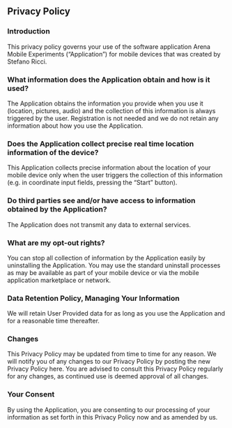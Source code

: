 Privacy Policy
----------------

### Introduction  
This privacy policy governs your use of the software application Arena Mobile Experiments (“Application”) for mobile devices that was created by Stefano Ricci.

### What information does the Application obtain and how is it used?
The Application obtains the information you provide when you use it (location, pictures, audio) and the collection of this information is always triggered by the user. Registration is not needed and we do not retain any information about how you use the Application.

### Does the Application collect precise real time location information of the device?
This Application collects precise information about the location of your mobile device only when the user triggers the collection of this information (e.g. in coordinate input fields, pressing the “Start” button).

### Do third parties see and/or have access to information obtained by the Application?
The Application does not transmit any data to external services.

### What are my opt-out rights?
You can stop all collection of information by the Application easily by uninstalling the Application. You may use the standard uninstall processes as may be available as part of your mobile device or via the mobile application marketplace or network.

### Data Retention Policy, Managing Your Information
We will retain User Provided data for as long as you use the Application and for a reasonable time thereafter.

### Changes
This Privacy Policy may be updated from time to time for any reason. We will notify you of any changes to our Privacy Policy by posting the new Privacy Policy here. You are advised to consult this Privacy Policy regularly for any changes, as continued use is deemed approval of all changes.

### Your Consent
By using the Application, you are consenting to our processing of your information as set forth in this Privacy Policy now and as amended by us.
